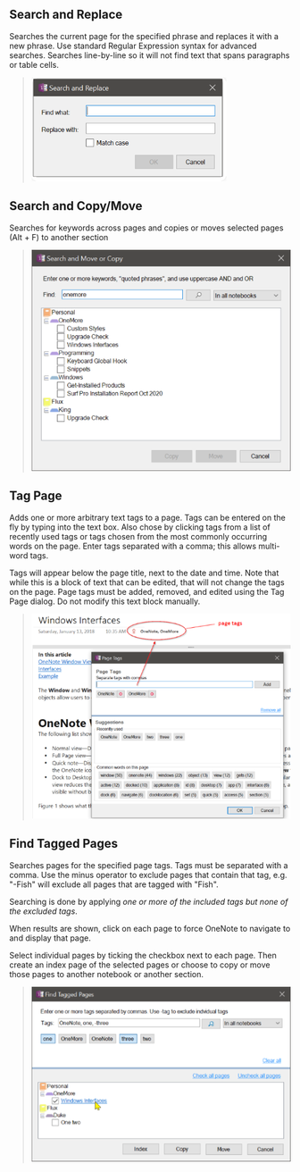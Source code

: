 ## Search and Replace
Searches the current page for the specified phrase and replaces it with a new phrase. Use standard Regular Expression syntax for advanced searches.
Searches line-by-line so it will not find text that spans paragraphs or table cells.
> ![Search and Replace dialog](images/SearchAndReplace.png)

## Search and Copy/Move
Searches for keywords across pages and copies or moves selected pages (Alt + F) to another section

> ![Search and Move](images/SearchAndMove.png)

## Tag Page

Adds one or more arbitrary text tags to a page. Tags can be entered on the fly by typing into the text box. Also chose by clicking tags from a list of recently used tags or tags chosen from the most commonly occurring words on the page. Enter tags separated with a comma; this allows multi-word tags.

Tags will appear below the page title, next to the date and time. Note that while this is a block of text that can be edited, that will not change the tags on the page. Page tags must be added, removed, and edited using the Tag Page dialog. Do not modify this text block manually.

> ![Tagging](images/TaggingDialog.png)

## Find Tagged Pages

Searches pages for the specified page tags. Tags must be separated with a comma. Use the minus operator to exclude pages that contain that tag, e.g. "-Fish" will exclude all pages that are tagged with "Fish".

Searching is done by applying _one or more of the included tags but none of the excluded tags_.

When results are shown, click on each page to force OneNote to navigate to and display that page. 

Select individual pages by ticking the checkbox next to each page. Then create an index page of the selected pages or choose to copy or move those pages to another notebook or another section.

> ![Tagged](images/TaggedDialog.png)


